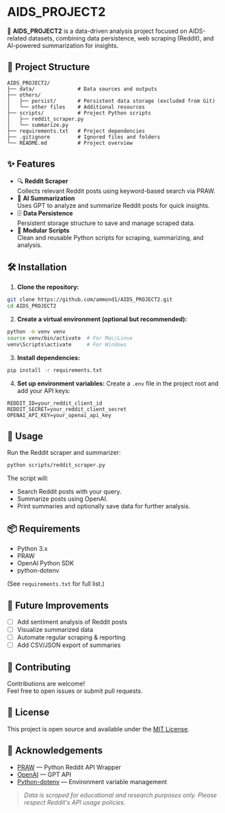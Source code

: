 # AIDS_PROJECT2

🚀 **AIDS_PROJECT2** is a data-driven analysis project focused on AIDS-related datasets, combining data persistence, web scraping (Reddit), and AI-powered summarization for insights.

## 📂 Project Structure

```
AIDS_PROJECT2/
├── data/              # Data sources and outputs
├── others/
│   ├── persist/       # Persistent data storage (excluded from Git)
│   └── other files    # Additional resources
├── scripts/           # Project Python scripts
│   ├── reddit_scraper.py
│   └── summarize.py
├── requirements.txt   # Project dependencies
├── .gitignore         # Ignored files and folders
└── README.md          # Project overview
```

## ✨ Features

- 🔍 **Reddit Scraper**  
  Collects relevant Reddit posts using keyword-based search via PRAW.
- 🧠 **AI Summarization**  
  Uses GPT to analyze and summarize Reddit posts for quick insights.
- 🗄️ **Data Persistence**  
  Persistent storage structure to save and manage scraped data.
- 🌿 **Modular Scripts**  
  Clean and reusable Python scripts for scraping, summarizing, and analysis.

## 🛠️ Installation

1. **Clone the repository:**
```bash
git clone https://github.com/ammond1/AIDS_PROJECT2.git
cd AIDS_PROJECT2
```

2. **Create a virtual environment (optional but recommended):**
```bash
python -m venv venv
source venv/bin/activate  # For Mac/Linux
venv\Scripts\activate     # For Windows
```

3. **Install dependencies:**
```bash
pip install -r requirements.txt
```

4. **Set up environment variables:**
Create a `.env` file in the project root and add your API keys:
```
REDDIT_ID=your_reddit_client_id
REDDIT_SECRET=your_reddit_client_secret
OPENAI_API_KEY=your_openai_api_key
```

## 🚀 Usage

Run the Reddit scraper and summarizer:
```bash
python scripts/reddit_scraper.py
```

The script will:
- Search Reddit posts with your query.
- Summarize posts using OpenAI.
- Print summaries and optionally save data for further analysis.

## 📦 Requirements

- Python 3.x
- PRAW
- OpenAI Python SDK
- python-dotenv

(See `requirements.txt` for full list.)

## 🤖 Future Improvements

- [ ] Add sentiment analysis of Reddit posts
- [ ] Visualize summarized data
- [ ] Automate regular scraping & reporting
- [ ] Add CSV/JSON export of summaries

## 🧩 Contributing

Contributions are welcome!  
Feel free to open issues or submit pull requests.

## 📄 License

This project is open source and available under the [MIT License](LICENSE).

## 🙌 Acknowledgements

- [PRAW](https://praw.readthedocs.io/) — Python Reddit API Wrapper
- [OpenAI](https://platform.openai.com/docs) — GPT API
- [Python-dotenv](https://github.com/theskumar/python-dotenv) — Environment variable management

> *Data is scraped for educational and research purposes only. Please respect Reddit's API usage policies.*
